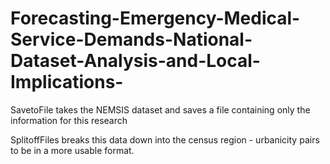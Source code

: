 # Forecasting-Emergency-Medical-Service-Demands-National-Dataset-Analysis-and-Local-Implications-

SavetoFile takes the NEMSIS dataset and saves a file containing only the information for this research 

SplitoffFiles breaks this data down into the census region - urbanicity pairs to be in a more usable format. 
